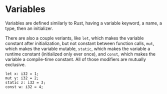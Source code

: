 # Variables

Variables are defined similarly to Rust, having a variable keyword, a name, a type, then an initializer.

There are also a couple veriants, like `let`, which makes the variable constant after initialization, but not constant between function calls, `mut`, which makes the variable mutable, `static`, which makes the variable a runtime constant (initialized only ever once), and `const`, which makes the variable a compile-time constant. All of those modifiers are mutually exclusive.

```
let x: i32 = 1;
mut y: i32 = 2;
static z: i32 = 3;
const w: i32 = 4;
```

